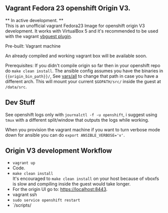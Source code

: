 Vagrant Fedora 23 openshift Origin V3.  
---
** In active development.  **  
This is an unofficial vagrant Fedora23 Image for openshift origin V3 development.
It works with VirtualBox 5 and it's recommended to be used with the vagrant [vbguest plugin](https://github.com/dotless-de/vagrant-vbguest/).


Pre-built: Vagrant machine

An already compiled and working vagrant box will be available soon.

Prerequisites:
If you didn't compile origin so far then in your openshift repo do `make clean install`.
The ansible config assumes you have the binaries in `{{origin_bin_path}}/`, See [vars/all](vars/all) to change that path in case you have a different arch.
This will mount your current `$GOPATH/src/` inside the guest at `/data/src`.

Dev Stuff
---
See openshift logs only with `journalctl -f -u openshift`, i suggest using `tmux` with a different split/window that outputs the logs while working.  

When you provision the vagrant machine if you want to turn verbose mode down for ansible you can do `export ANSIBLE_VERBOSE='v'`.  


Origin V3 development Workflow
---
* `vagrant up`
* Code.
* `make clean install`  
It's encouraged to `make clean install` on your host because of vboxfs is slow and compiling inside the guest would take longer.
* For the origin UI go to: [https://localhost:8443](https://localhost:8443).
* vagrant ssh
* `sudo service openshift restart`
* `/scripts/
